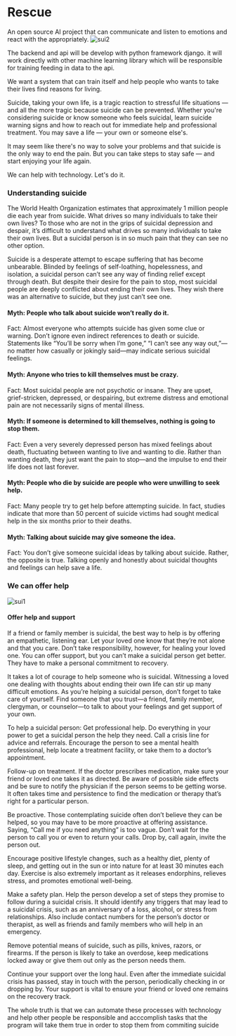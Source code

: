 # Rescue
An open source AI project that can communicate and listen to emotions and react with the appropriately.
![sui2](https://user-images.githubusercontent.com/39489124/113499989-7207dd00-9512-11eb-842b-8e87975fe171.jpeg)


The backend and api will be develop with python framework django. it will work directly with other machine learning library which will be responsible for training feeding in data to the api. 

We want a system that can train itself and help people who wants to take their lives find reasons for living. 

Suicide, taking your own life, is a tragic reaction to stressful life situations — and all the more tragic because suicide can be prevented. Whether you're considering suicide or know someone who feels suicidal, learn suicide warning signs and how to reach out for immediate help and professional treatment. You may save a life — your own or someone else's.

It may seem like there's no way to solve your problems and that suicide is the only way to end the pain. But you can take steps to stay safe — and start enjoying your life again.

We can help with technology. Let's do it.

<h3>Understanding suicide</h3>
The World Health Organization estimates that approximately 1 million people die each year from suicide. What drives so many individuals to take their own lives? To those who are not in the grips of suicidal depression and despair, it’s difficult to understand what drives so many individuals to take their own lives. But a suicidal person is in so much pain that they can see no other option.

Suicide is a desperate attempt to escape suffering that has become unbearable. Blinded by feelings of self-loathing, hopelessness, and isolation, a suicidal person can’t see any way of finding relief except through death. But despite their desire for the pain to stop, most suicidal people are deeply conflicted about ending their own lives. They wish there was an alternative to suicide, but they just can’t see one.

<h4>Myth: People who talk about suicide won’t really do it.</h4>
Fact: Almost everyone who attempts suicide has given some clue or warning. Don’t ignore even indirect references to death or suicide. Statements like “You’ll be sorry when I’m gone,” “I can’t see any way out,”—no matter how casually or jokingly said—may indicate serious suicidal feelings.

<h4>Myth: Anyone who tries to kill themselves must be crazy.</h4>

Fact: Most suicidal people are not psychotic or insane. They are upset, grief-stricken, depressed, or despairing, but extreme distress and emotional pain are not necessarily signs of mental illness.

<h4>Myth: If someone is determined to kill themselves, nothing is going to stop them.</h4>

Fact: Even a very severely depressed person has mixed feelings about death, fluctuating between wanting to live and wanting to die. Rather than wanting death, they just want the pain to stop—and the impulse to end their life does not last forever.

<h4>Myth: People who die by suicide are people who were unwilling to seek help.</h4>

Fact: Many people try to get help before attempting suicide. In fact, studies indicate that more than 50 percent of suicide victims had sought medical help in the six months prior to their deaths.

<H4>Myth: Talking about suicide may give someone the idea.</H4>

Fact: You don’t give someone suicidal ideas by talking about suicide. Rather, the opposite is true. Talking openly and honestly about suicidal thoughts and feelings can help save a life.

<h3>We can offer help</h3>

![sui1](https://user-images.githubusercontent.com/39489124/113499997-8350e980-9512-11eb-8712-ca14759aaa31.jpeg)

<h4>Offer help and support</h4>

If a friend or family member is suicidal, the best way to help is by offering an empathetic, listening ear. Let your loved one know that they’re not alone and that you care. Don’t take responsibility, however, for healing your loved one. You can offer support, but you can’t make a suicidal person get better. They have to make a personal commitment to recovery.

It takes a lot of courage to help someone who is suicidal. Witnessing a loved one dealing with thoughts about ending their own life can stir up many difficult emotions. As you’re helping a suicidal person, don’t forget to take care of yourself. Find someone that you trust—a friend, family member, clergyman, or counselor—to talk to about your feelings and get support of your own.

To help a suicidal person:
Get professional help. Do everything in your power to get a suicidal person the help they need. Call a crisis line for advice and referrals. Encourage the person to see a mental health professional, help locate a treatment facility, or take them to a doctor’s appointment.

Follow-up on treatment. 
If the doctor prescribes medication, make sure your friend or loved one takes it as directed. Be aware of possible side effects and be sure to notify the physician if the person seems to be getting worse. It often takes time and persistence to find the medication or therapy that’s right for a particular person.

Be proactive. 
Those contemplating suicide often don’t believe they can be helped, so you may have to be more proactive at offering assistance. Saying, “Call me if you need anything” is too vague. Don’t wait for the person to call you or even to return your calls. Drop by, call again, invite the person out.

Encourage positive lifestyle changes, such as a healthy diet, plenty of sleep, and getting out in the sun or into nature for at least 30 minutes each day. Exercise is also extremely important as it releases endorphins, relieves stress, and promotes emotional well-being.

Make a safety plan. Help the person develop a set of steps they promise to follow during a suicidal crisis. It should identify any triggers that may lead to a suicidal crisis, such as an anniversary of a loss, alcohol, or stress from relationships. Also include contact numbers for the person’s doctor or therapist, as well as friends and family members who will help in an emergency.

Remove potential means of suicide, such as pills, knives, razors, or firearms. If the person is likely to take an overdose, keep medications locked away or give them out only as the person needs them.

Continue your support over the long haul. Even after the immediate suicidal crisis has passed, stay in touch with the person, periodically checking in or dropping by. Your support is vital to ensure your friend or loved one remains on the recovery track.

The whole truth is that we can automate these processes with technology and help other people be responsible and acccomplish tasks that the program will take them true in order to stop them from commiting suicide

